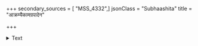 +++
secondary_sources = [ "MSS_4332",]
jsonClass = "Subhaashita"
title = "आक्रम्यैकामग्रपादेन"

+++

<details><summary>Text</summary>

आक्रम्यैकामग्रपादेन जङ्घाम् अन्यामुच्चैराददानः करेण।  
सास्थिस्वानं दारुवद्दारुणात्मा कञ्चिन्मध्यात् पाटयामास दन्ती॥
</details>

